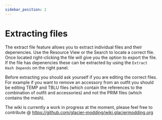 ```yaml
---
sidebar_position: 2
---
```


# Extracting files

The extract file feature allows you to extract individual files and their depenencies. Use the Resource View or the Search to locate a correct file. Once located right-clicking the file will give you the option to export the file. If the file has depenencies these can be extracted by using the `Extract Hash Depends` on the right panel.

Before extracting you should ask yourself if you are editing the correct files. For example if you want to remove an accessory from an outfit you should be editing TEMP and TBLU files (which contain the references to the combination of outfit and accessories) and not the PRIM files (which contains the mesh).

The wiki is currently a work in progress at the moment, please feel free to contribute @ https://github.com/glacier-modding/wiki.glaciermodding.org
